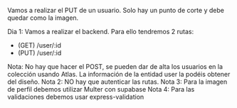 Vamos a realizar el PUT de un usuario. Solo hay un punto de corte y debe quedar como la imagen.

Dia 1: Vamos a realizar el backend. Para ello tendremos 2 rutas:

- (GET) /user/:id
- (PUT) /user/:id

Nota: No hay que hacer el POST, se pueden dar de alta los usuarios en la colección usando Atlas. La información de la entidad user la podéis obtener del diseño.
Nota 2: NO hay que autenticar las rutas.
Nota 3: Para la imagen de perfil debemos utilizar Multer con supabase
Nota 4: Para las validaciones debemos usar express-validation
